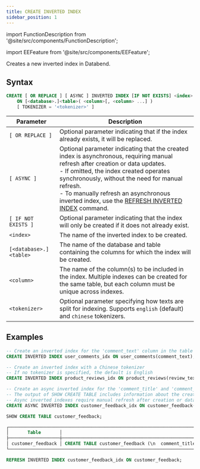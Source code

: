 ```yaml
---
title: CREATE INVERTED INDEX
sidebar_position: 1
---
```


import FunctionDescription from '@site/src/components/FunctionDescription';

<FunctionDescription description="Introduced or updated: v1.2.405"/>

import EEFeature from '@site/src/components/EEFeature';

<EEFeature featureName='INVERTED INDEX'/>

Creates a new inverted index in Databend.

## Syntax

```sql
CREATE [ OR REPLACE ] [ ASYNC ] INVERTED INDEX [IF NOT EXISTS] <index>
    ON [<database>.]<table>( <column>[, <column> ...] )
    [ TOKENIZER = '<tokenizer>' ]
```

| Parameter              | Description                                                                                                                                               |
|------------------------|-----------------------------------------------------------------------------------------------------------------------------------------------------------|
| `[ OR REPLACE ]`       | Optional parameter indicating that if the index already exists, it will be replaced.                                                                      |
| `[ ASYNC ]`            | Optional parameter indicating that the created index is asynchronous, requiring manual refresh after creation or data updates.<br/>- If omitted, the index created operates synchronously, without the need for manual refresh.<br/>- To manually refresh an asynchronous inverted index, use the [REFRESH INVERTED INDEX](refresh-inverted-index.md) command.           |
| `[ IF NOT EXISTS ]`    | Optional parameter indicating that the index will only be created if it does not already exist.                                                           |
| `<index>`              | The name of the inverted index to be created.                                                                                                             |
| `[<database>.]<table>` | The name of the database and table containing the columns for which the index will be created.                                                            |
| `<column>`             | The name of the column(s) to be included in the index. Multiple indexes can be created for the same table, but each column must be unique across indexes. |
| `<tokenizer>`          | Optional parameter specifying how texts are split for indexing. Supports `english` (default) and `chinese` tokenizers.                                    |

## Examples

```sql
-- Create an inverted index for the 'comment_text' column in the table 'user_comments'
CREATE INVERTED INDEX user_comments_idx ON user_comments(comment_text);

-- Create an inverted index with a Chinese tokenizer
-- If no tokenizer is specified, the default is English
CREATE INVERTED INDEX product_reviews_idx ON product_reviews(review_text) TOKENIZER = 'chinese';

-- Create an async inverted index for the 'comment_title' and 'comment_body' columns in the table 'user_comments'
-- The output of SHOW CREATE TABLE includes information about the created inverted index
-- Async inverted indexes require manual refresh after creation or data updates
CREATE ASYNC INVERTED INDEX customer_feedback_idx ON customer_feedback(comment_title, comment_body);

SHOW CREATE TABLE customer_feedback;

┌──────────────────────────────────────────────────────────────────────────────────────────────────────────────────────────────────────────────────────────────────────────────────────────────────────────────┐
│       Table       │                                                                                       Create Table                                                                                       │
├───────────────────┼──────────────────────────────────────────────────────────────────────────────────────────────────────────────────────────────────────────────────────────────────────────────────────────┤
│ customer_feedback │ CREATE TABLE customer_feedback (\n  comment_title VARCHAR NULL,\n  comment_body VARCHAR NULL,\n  ASYNC INVERTED INDEX customer_feedback_idx (comment_title, comment_body)\n) ENGINE=FUSE │
└──────────────────────────────────────────────────────────────────────────────────────────────────────────────────────────────────────────────────────────────────────────────────────────────────────────────┘

REFRESH INVERTED INDEX customer_feedback_idx ON customer_feedback;
```